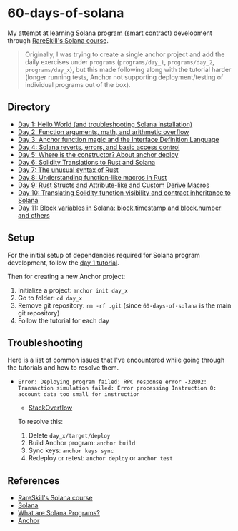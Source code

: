 # 60-days-of-solana

My attempt at learning [Solana](https://solana.com/) [program (smart contract)](https://solana.com/docs/core/programs) development through [RareSkill's Solana course](https://www.rareskills.io/solana-tutorial).

> Originally, I was trying to create a single anchor project and add the daily exercises under `programs` (`programs/day_1`, `programs/day_2`, `programs/day_x`), but this made following along with the tutorial harder (longer running tests, Anchor not supporting deployment/testing of individual programs out of the box).

## Directory

- [Day 1: Hello World (and troubleshooting Solana installation)](day_01/README.md)
- [Day 2: Function arguments, math, and arithmetic overflow](day_02/README.md)
- [Day 3: Anchor function magic and the Interface Definition Language](day_03/README.md)
- [Day 4: Solana reverts, errors, and basic access control](day_04/README.md)
- [Day 5: Where is the constructor? About anchor deploy](day_05/README.md)
- [Day 6: Solidity Translations to Rust and Solana](day_06/README.md)
- [Day 7: The unusual syntax of Rust](day_07/README.md)
- [Day 8: Understanding function-like macros in Rust](day_08/README.md)
- [Day 9: Rust Structs and Attribute-like and Custom Derive Macros](day_09/README.md)
- [Day 10: Translating Solidity function visibility and contract inheritance to Solana](day_10/README.md)
- [Day 11: Block variables in Solana: block.timestamp and block.number and others](day_11/README.md)

## Setup

For the initial setup of dependencies required for Solana program development, follow the [day 1 tutorial](day_1/README.md).

Then for creating a new Anchor project:

1. Initialize a project: `anchor init day_x`
2. Go to folder: `cd day_x`
3. Remove git repository: `rm -rf .git` (since `60-days-of-solana` is the main git repository)
4. Follow the tutorial for each day

## Troubleshooting

Here is a list of common issues that I've encountered while going through the tutorials and how to resolve them.

- `Error: Deploying program failed: RPC response error -32002: Transaction simulation failed: Error processing Instruction 0: account data too small for instruction`

  - [StackOverflow](https://stackoverflow.com/questions/71267943/solana-deploy-account-data-too-small-for-instruction)

  To resolve this:

  1.  Delete `day_x/target/deploy`
  2.  Build Anchor program: `anchor build`
  3.  Sync keys: `anchor keys sync`
  4.  Redeploy or retest: `anchor deploy` or `anchor test`

## References

- [RareSkill's Solana course](https://www.rareskills.io/solana-tutorial)
- [Solana](https://solana.com/)
- [What are Solana Programs?](https://solana.com/docs/core/programs)
- [Anchor](https://www.anchor-lang.com/)

